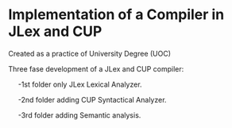 # Implementation of a Compiler in JLex and CUP

Created as a practice of University Degree (UOC)

Three fase development of a JLex and CUP compiler:

      -1st folder only JLex Lexical Analyzer.

      -2nd folder adding CUP Syntactical Analyzer.

      -3rd folder adding Semantic analysis.
